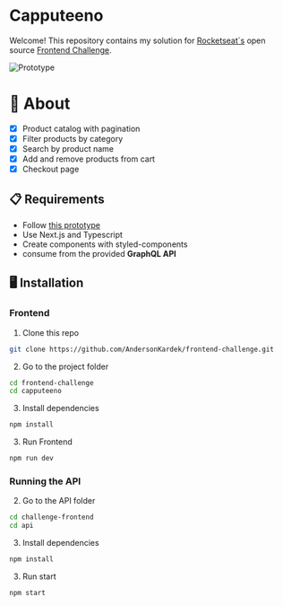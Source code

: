 # Capputeeno

Welcome! This repository contains my solution for [Rocketseat´s](https://www.rocketseat.com.br/ignite?utm_source=influencer&utm_medium=publipost&utm_campaign=lead&utm_term=ignite&utm_content=lead-ignite-publipost-organic-cupom_KIPPERDEV-none-none-none-none-redes_kipperdev&referral=kipperdev&coupon=KIPPERDEV@IGNITE) open source [Frontend Challenge](https://github.com/Rocketseat/frontend-challenge).

![Prototype](./.github/prototype.png)

# 🧠 About

- [x] Product catalog with pagination
- [x] Filter products by category
- [x] Search by product name
- [x] Add and remove products from cart
- [x] Checkout page

## 📋 Requirements

- Follow [this prototype](https://www.figma.com/file/rET9F2CeUEJdiVN7JRu993/E-commerce---capputeeno?node-id=680%3A6449)
- Use Next.js and Typescript
- Create components with styled-components
- consume from the provided **GraphQL API**

## 🖥️ Installation

### Frontend

1. Clone this repo

```bash
git clone https://github.com/AndersonKardek/frontend-challenge.git
```

2. Go to the project folder

```bash
cd frontend-challenge
cd capputeeno
```

3. Install dependencies

```bash
npm install
```

3. Run Frontend

```bash
npm run dev
```

### Running the API

2. Go to the API folder

```bash
cd challenge-frontend
cd api
```

3. Install dependencies

```bash
npm install
```

3. Run start

```bash
npm start
```
